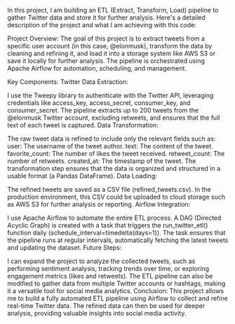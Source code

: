 In this project, I am building an ETL (Extract, Transform, Load) pipeline to gather Twitter data and store it for further analysis. Here's a detailed description of the project and what I am achieving with this code:

Project Overview:
The goal of this project is to extract tweets from a specific user account (in this case, @elonmusk), transform the data by cleaning and refining it, and load it into a storage system like AWS S3 or save it locally for further analysis. The pipeline is orchestrated using Apache Airflow for automation, scheduling, and management.

Key Components:
Twitter Data Extraction:

I use the Tweepy library to authenticate with the Twitter API, leveraging credentials like access_key, access_secret, consumer_key, and consumer_secret.
The pipeline extracts up to 200 tweets from the @elonmusk Twitter account, excluding retweets, and ensures that the full text of each tweet is captured.
Data Transformation:

The raw tweet data is refined to include only the relevant fields such as:
user: The username of the tweet author.
text: The content of the tweet.
favorite_count: The number of likes the tweet received.
retweet_count: The number of retweets.
created_at: The timestamp of the tweet.
The transformation step ensures that the data is organized and structured in a usable format (a Pandas DataFrame).
Data Loading:

The refined tweets are saved as a CSV file (refined_tweets.csv). In the production environment, this CSV could be uploaded to cloud storage such as AWS S3 for further analysis or reporting.
Airflow Integration:

I use Apache Airflow to automate the entire ETL process. A DAG (Directed Acyclic Graph) is created with a task that triggers the run_twitter_etl() function daily (schedule_interval=timedelta(days=1)).
The task ensures that the pipeline runs at regular intervals, automatically fetching the latest tweets and updating the dataset.
Future Steps:

I can expand the project to analyze the collected tweets, such as performing sentiment analysis, tracking trends over time, or exploring engagement metrics (likes and retweets).
The ETL pipeline can also be modified to gather data from multiple Twitter accounts or hashtags, making it a versatile tool for social media analytics.
Conclusion:
This project allows me to build a fully automated ETL pipeline using Airflow to collect and refine real-time Twitter data. The refined data can then be used for deeper analysis, providing valuable insights into social media activity.
